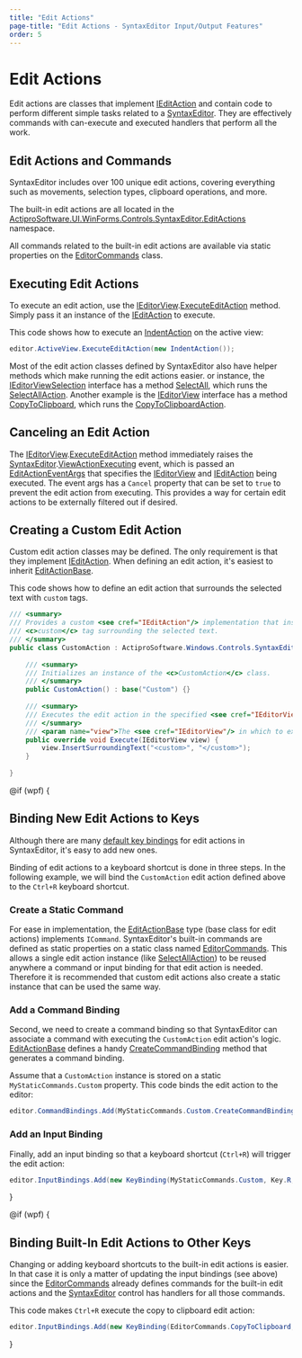 ```yaml
---
title: "Edit Actions"
page-title: "Edit Actions - SyntaxEditor Input/Output Features"
order: 5
---
```

# Edit Actions

Edit actions are classes that implement [IEditAction](xref:@ActiproUIRoot.Controls.SyntaxEditor.IEditAction) and contain code to perform different simple tasks related to a [SyntaxEditor](xref:@ActiproUIRoot.Controls.SyntaxEditor.SyntaxEditor).  They are effectively commands with can-execute and executed handlers that perform all the work.

## Edit Actions and Commands

SyntaxEditor includes over 100 unique edit actions, covering everything such as movements, selection types, clipboard operations, and more.

The built-in edit actions are all located in the [ActiproSoftware.UI.WinForms.Controls.SyntaxEditor.EditActions](xref:@ActiproUIRoot.Controls.SyntaxEditor.EditActions) namespace.

All commands related to the built-in edit actions are available via static properties on the [EditorCommands](xref:@ActiproUIRoot.Controls.SyntaxEditor.EditorCommands) class.

## Executing Edit Actions

To execute an edit action, use the [IEditorView](xref:@ActiproUIRoot.Controls.SyntaxEditor.IEditorView).[ExecuteEditAction](xref:@ActiproUIRoot.Controls.SyntaxEditor.IEditorView.ExecuteEditAction*) method.  Simply pass it an instance of the [IEditAction](xref:@ActiproUIRoot.Controls.SyntaxEditor.IEditAction) to execute.

This code shows how to execute an [IndentAction](xref:@ActiproUIRoot.Controls.SyntaxEditor.EditActions.IndentAction) on the active view:

```csharp
editor.ActiveView.ExecuteEditAction(new IndentAction());
```

Most of the edit action classes defined by SyntaxEditor also have helper methods which make running the edit actions easier.  or instance, the [IEditorViewSelection](xref:@ActiproUIRoot.Controls.SyntaxEditor.IEditorViewSelection) interface has a method [SelectAll](xref:@ActiproUIRoot.Controls.SyntaxEditor.IEditorViewSelection.SelectAll*), which runs the [SelectAllAction](xref:@ActiproUIRoot.Controls.SyntaxEditor.EditActions.SelectAllAction).  Another example is the [IEditorView](xref:@ActiproUIRoot.Controls.SyntaxEditor.IEditorView) interface has a method [CopyToClipboard](xref:@ActiproUIRoot.Controls.SyntaxEditor.IEditorView.CopyToClipboard*), which runs the [CopyToClipboardAction](xref:@ActiproUIRoot.Controls.SyntaxEditor.EditActions.CopyToClipboardAction).

## Canceling an Edit Action

The [IEditorView](xref:@ActiproUIRoot.Controls.SyntaxEditor.IEditorView).[ExecuteEditAction](xref:@ActiproUIRoot.Controls.SyntaxEditor.IEditorView.ExecuteEditAction*) method immediately raises the [SyntaxEditor](xref:@ActiproUIRoot.Controls.SyntaxEditor.SyntaxEditor).[ViewActionExecuting](xref:@ActiproUIRoot.Controls.SyntaxEditor.SyntaxEditor.ViewActionExecuting) event, which is passed an [EditActionEventArgs](xref:@ActiproUIRoot.Controls.SyntaxEditor.EditActionEventArgs) that specifies the [IEditorView](xref:@ActiproUIRoot.Controls.SyntaxEditor.IEditorView) and [IEditAction](xref:@ActiproUIRoot.Controls.SyntaxEditor.IEditAction) being executed.  The event args has a `Cancel` property that can be set to `true` to prevent the edit action from executing.  This provides a way for certain edit actions to be externally filtered out if desired.

## Creating a Custom Edit Action

Custom edit action classes may be defined.  The only requirement is that they implement [IEditAction](xref:@ActiproUIRoot.Controls.SyntaxEditor.IEditAction).  When defining an edit action, it's easiest to inherit [EditActionBase](xref:@ActiproUIRoot.Controls.SyntaxEditor.Implementation.EditActionBase).

This code shows how to define an edit action that surrounds the selected text with `custom` tags.

```csharp
/// <summary>
/// Provides a custom <see cref="IEditAction"/> implementation that inserts a 
/// <c>custom</c> tag surrounding the selected text.
/// </summary>
public class CustomAction : ActiproSoftware.Windows.Controls.SyntaxEditor.Implementation.EditActionBase {
	
	/// <summary>
	/// Initializes an instance of the <c>CustomAction</c> class.
	/// </summary>
	public CustomAction() : base("Custom") {}
	
	/// <summary>
	/// Executes the edit action in the specified <see cref="IEditorView"/>.
	/// </summary>
	/// <param name="view">The <see cref="IEditorView"/> in which to execute the edit action.</param>
	public override void Execute(IEditorView view) {
		view.InsertSurroundingText("<custom>", "</custom>");
	}
	
}
```

@if (wpf) {

## Binding New Edit Actions to Keys

Although there are many [default key bindings](default-key-bindings.md) for edit actions in SyntaxEditor, it's easy to add new ones.

Binding of edit actions to a keyboard shortcut is done in three steps.  In the following example, we will bind the `CustomAction` edit action defined above to the `Ctrl+R` keyboard shortcut.

### Create a Static Command

For ease in implementation, the [EditActionBase](xref:@ActiproUIRoot.Controls.SyntaxEditor.Implementation.EditActionBase) type (base class for edit actions) implements `ICommand`.  SyntaxEditor's built-in commands are defined as static properties on a static class named [EditorCommands](xref:@ActiproUIRoot.Controls.SyntaxEditor.EditorCommands).  This allows a single edit action instance (like [SelectAllAction](xref:@ActiproUIRoot.Controls.SyntaxEditor.EditActions.SelectAllAction)) to be reused anywhere a command or input binding for that edit action is needed.  Therefore it is recommended that custom edit actions also create a static instance that can be used the same way.

### Add a Command Binding

Second, we need to create a command binding so that SyntaxEditor can associate a command with executing the `CustomAction` edit action's logic. [EditActionBase](xref:@ActiproUIRoot.Controls.SyntaxEditor.Implementation.EditActionBase) defines a handy [CreateCommandBinding](xref:@ActiproUIRoot.Controls.SyntaxEditor.Implementation.EditActionBase.CreateCommandBinding) method that generates a command binding.

Assume that a `CustomAction` instance is stored on a static `MyStaticCommands.Custom` property.  This code binds the edit action to the editor:

```csharp
editor.CommandBindings.Add(MyStaticCommands.Custom.CreateCommandBinding());
```

### Add an Input Binding

Finally, add an input binding so that a keyboard shortcut (`Ctrl+R`) will trigger the edit action:

```csharp
editor.InputBindings.Add(new KeyBinding(MyStaticCommands.Custom, Key.R, ModifierKeys.Control));
```

}

@if (wpf) {

## Binding Built-In Edit Actions to Other Keys

Changing or adding keyboard shortcuts to the built-in edit actions is easier.  In that case it is only a matter of updating the input bindings (see above) since the [EditorCommands](xref:@ActiproUIRoot.Controls.SyntaxEditor.EditorCommands) already defines commands for the built-in edit actions and the [SyntaxEditor](xref:@ActiproUIRoot.Controls.SyntaxEditor.SyntaxEditor) control has handlers for all those commands.

This code makes `Ctrl+R` execute the copy to clipboard edit action:

```csharp
editor.InputBindings.Add(new KeyBinding(EditorCommands.CopyToClipboard, Key.R, ModifierKeys.Control));
```

}

